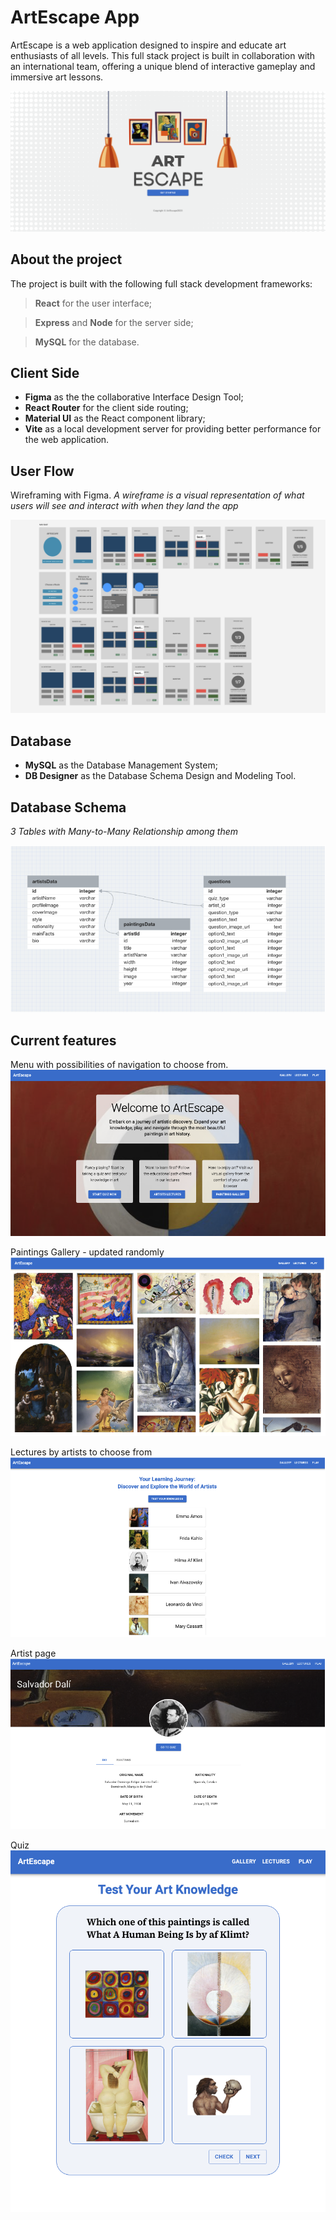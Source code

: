 # ArtEscape App

ArtEscape is a web application designed to inspire and educate art enthusiasts of all levels. This full stack project is built in collaboration with an international team, offering a unique blend of interactive gameplay and immersive art lessons.

![ArtEscape App Home](./images/home.png)

## About the project

The project is built with the following full stack development frameworks:

> **React** for the user interface;

> **Express** and **Node** for the server side;

> **MySQL** for the database.

## Client Side

- **Figma** as the the collaborative Interface Design Tool;
- **React Router** for the client side routing;
- **Material UI** as the React component library;
- **Vite** as a local development server for providing better performance for the web application.

## User Flow

Wireframing with Figma.
_A wireframe is a visual representation of what users will see and interact with when they land the app_

![Wireframing](./images/wireframing.png)

## Database

- **MySQL** as the Database Management System;
- **DB Designer** as the Database Schema Design and Modeling Tool.

## Database Schema

_3 Tables with Many-to-Many Relationship among them_

![DB Schema](./images/dbschema.png)

## Current features

Menu with possibilities of navigation to choose from.
![Menu](./images/menu.png)

Paintings Gallery - updated randomly
![Paintings Gallery](./images/gallery.png)

Lectures by artists to choose from
![Lectures](./images/lectures.png)

Artist page
![Artist Page](./images/artistpage.png)

Quiz
![Quiz](./images/quiz.png)
